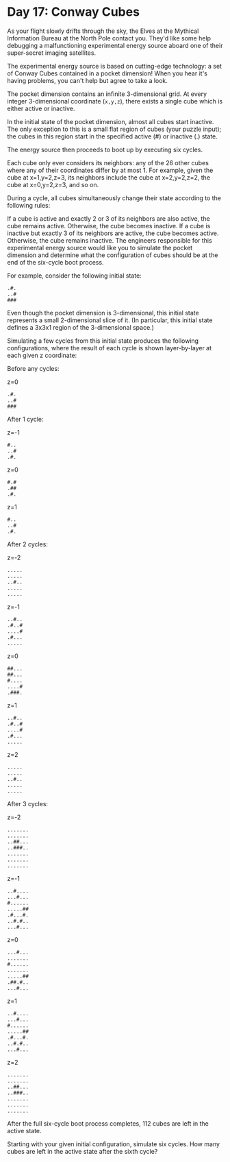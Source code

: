 # Day 17: Conway Cubes

As your flight slowly drifts through the sky, the Elves at the Mythical Information Bureau at the North Pole contact you. They'd like some help debugging a malfunctioning experimental energy source aboard one of their super-secret imaging satellites.

The experimental energy source is based on cutting-edge technology: a set of Conway Cubes contained in a pocket dimension! When you hear it's having problems, you can't help but agree to take a look.

The pocket dimension contains an infinite 3-dimensional grid. At every integer 3-dimensional coordinate (`x,y,z`), there exists a single cube which is either active or inactive.

In the initial state of the pocket dimension, almost all cubes start inactive. The only exception to this is a small flat region of cubes (your puzzle input); the cubes in this region start in the specified active (#) or inactive (.) state.

The energy source then proceeds to boot up by executing six cycles.

Each cube only ever considers its neighbors: any of the 26 other cubes where any of their coordinates differ by at most 1. For example, given the cube at x=1,y=2,z=3, its neighbors include the cube at x=2,y=2,z=2, the cube at x=0,y=2,z=3, and so on.

During a cycle, all cubes simultaneously change their state according to the following rules:

If a cube is active and exactly 2 or 3 of its neighbors are also active, the cube remains active. Otherwise, the cube becomes inactive.
If a cube is inactive but exactly 3 of its neighbors are active, the cube becomes active. Otherwise, the cube remains inactive.
The engineers responsible for this experimental energy source would like you to simulate the pocket dimension and determine what the configuration of cubes should be at the end of the six-cycle boot process.

For example, consider the following initial state:

```
.#.
..#
###
```
Even though the pocket dimension is 3-dimensional, this initial state represents a small 2-dimensional slice of it. (In particular, this initial state defines a 3x3x1 region of the 3-dimensional space.)

Simulating a few cycles from this initial state produces the following configurations, where the result of each cycle is shown layer-by-layer at each given z coordinate:

Before any cycles:

z=0
```
.#.
..#
###
```

After 1 cycle:

z=-1
```
#..
..#
.#.
```

z=0
```
#.#
.##
.#.
```

z=1
```
#..
..#
.#.
```


After 2 cycles:

z=-2
```
.....
.....
..#..
.....
.....
```

z=-1
```
..#..
.#..#
....#
.#...
.....
```

z=0
```
##...
##...
#....
....#
.###.
```

z=1
```
..#..
.#..#
....#
.#...
.....
```

z=2
```
.....
.....
..#..
.....
.....
```


After 3 cycles:

z=-2
```
.......
.......
..##...
..###..
.......
.......
.......
```

z=-1
```
..#....
...#...
#......
.....##
.#...#.
..#.#..
...#...
```

z=0
```
...#...
.......
#......
.......
.....##
.##.#..
...#...
```

z=1
```
..#....
...#...
#......
.....##
.#...#.
..#.#..
...#...
```

z=2
```
.......
.......
..##...
..###..
.......
.......
.......
```
After the full six-cycle boot process completes, 112 cubes are left in the active state.

Starting with your given initial configuration, simulate six cycles. How many cubes are left in the active state after the sixth cycle?

